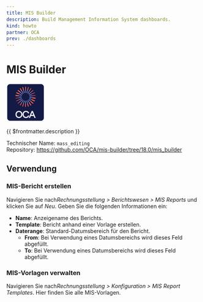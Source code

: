 ```yaml
---
title: MIS Builder
description: Build Management Information System dashboards.
kind: howto
partner: OCA
prev: ./dashboards
---
```


# MIS Builder

![icon_oca_app](attachments/icon_oca_app.png)

{{ $frontmatter.description }}

Technischer Name: `mass_editing`\
Repository: <https://github.com/OCA/mis-builder/tree/18.0/mis_builder>

## Verwendung

### MIS-Bericht erstellen

Navigieren Sie nach*Rechnungsstellung > Berichtswesen > MIS Reports* und klicken Sie auf _Neu_. Geben Sie die folgenden Informationen ein:

- **Name**: Anzeigename des Berichts.
- **Template**: Bericht anhand einer Vorlage erstellen.
- **Daterange**: Standard-Datumsbereich für den Bericht.
    - **From**: Bei Verwendung eines Datumsbereichs wird dieses Feld abgefüllt.
    - **To**: Bei Verwendung eines Datumsbereichs wird dieses Feld abgefüllt.

### MIS-Vorlagen verwalten

Navigieren Sie nach*Rechnungsstellung > Konfiguration > MIS Report Templates*. Hier finden Sie alle MIS-Vorlagen.

